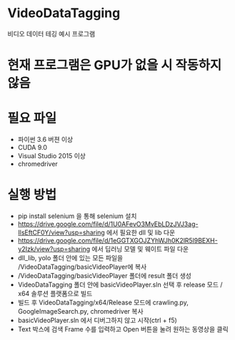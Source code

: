 # VideoDataTagging
비디오 데이터 테깅 예시 프로그램

# 현재 프로그램은 GPU가 없을 시 작동하지 않음

# 필요 파일 
- 파이썬 3.6 버젼 이상
- CUDA 9.0
- Visual Studio 2015 이상
- chromedriver

# 실행 방법
- pip install selenium 을 통해 selenium 설치
- https://drive.google.com/file/d/1U0AFevO3MvEbLDzJVJ3ag-IlsEftCF0Y/view?usp=sharing 에서 필요한 dll 및 lib 다운
- https://drive.google.com/file/d/1eGGTXGOJZYhWJh0K2lR5l9BEXH-y2Izk/view?usp=sharing 에서 딥러닝 모델 및 웨이트 파일 다운
- dll_lib, yolo 폴더 안에 있는 모든 파일을 /VideoDataTagging/basicVideoPlayer에 복사
- /VideoDataTagging/basicVideoPlayer 폴더에 result 폴더 생성
- VideoDataTagging 폴더 안에 basicVideoPlayer.sln 선택 후 release 모드 / x64 솔루션 플랫폼으로 빌드
- 빌드 후 VideoDataTagging/x64/Release 모드에 crawling.py, GoogleImageSearch.py, chromedriver 복사
- basicVideoPlayer.sln 에서 디버그하지 않고 시작(ctrl + f5)
- Text 박스에 검색  Frame 수를 입력하고 Open 버튼을 눌려 원하는 동영상을 클릭
